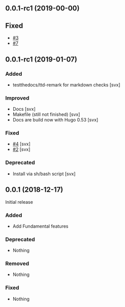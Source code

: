 ## 0.0.1-rc1 (2019-00-00)

## Fixed

- [#3](https://github.com/testthedocs/edic/issues/3)
- [#7](https://github.com/testthedocs/edic/issues/7)

## 0.0.1-rc1 (2019-01-07)

### Added

- testthedocs/ttd-remark for markdown checks [svx]

### Improved

- Docs [svx]
- Makefile (still not finished) [svx]
- Docs are build now with Hugo 0.53 [svx]

### Fixed

- [#4](https://github.com/goreleaser/goreleaser/issues/602) [svx]
- [#2](https://github.com/testthedocs/edic/issues/2) [svx]


### Deprecated

- Install via sh/bash script [svx]

## 0.0.1 (2018-12-17)

Initial release

### Added

- Add Fundamental features

### Deprecated

- Nothing

### Removed

- Nothing

### Fixed

- Nothing
